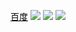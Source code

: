 
<style>
        @font-face {
            font-family: 'yuanshen';
            src: url('yuanshen.ttf');
        }
        .first{
            /*a标签取消默认行为*/
            text-decoration: none;
            /*设置字体名字路径*/
            font-family: "yuanshen";
            /*字体大小*/
            font-size: 70px;
            /*设置文字颜色黑色*/
            color: #000;
        }
    </style>
<a href="http://www.baidu.com" style="color: #000;">百度</a>
![](https://github-readme-stats.vercel.app/api?username=liangzilixueha&bg_color=30,e96443,904e95&title_color=fff&text_color=fff)
![](https://raw.githubusercontent.com/liangzilixueha/github-stats-transparent/output/generated/overview.svg)
![](https://raw.githubusercontent.com/liangzilixueha/github-stats-transparent/output/generated/languages.svg)
